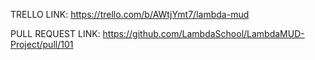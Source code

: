 TRELLO LINK:
https://trello.com/b/AWtjYmt7/lambda-mud

PULL REQUEST LINK:
https://github.com/LambdaSchool/LambdaMUD-Project/pull/101